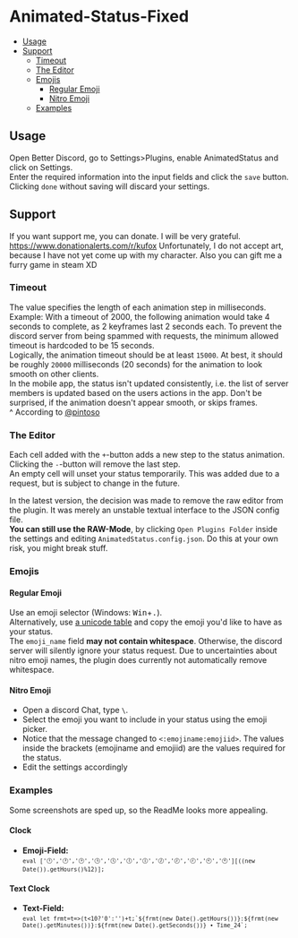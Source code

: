# Animated-Status-Fixed


* [Usage](#Usage)
* [Support](#Support)
  * [Timeout](#Timeout)
  * [The Editor](#The-Editor)
  * [Emojis](#Emojis)
    * [Regular Emoji](#Regular-Emoji)
    * [Nitro Emoji](#Nitro-Emoji)
  * [Examples](#Examples)

## Usage
Open Better Discord, go to Settings\>Plugins, enable AnimatedStatus and click on Settings.\
Enter the required information into the input fields and click the `save` button.
Clicking `done` without saving will discard your settings.

## Support
If you want support me, you can donate. I will be very grateful. 
https://www.donationalerts.com/r/kufox
Unfortunately, I do not accept art, because I have not yet come up with my character.
Also you can gift me a furry game in steam XD

### Timeout
The value specifies the length of each animation step in milliseconds.
Example: With a timeout of 2000, the following animation would take 4 seconds to complete, as 2 keyframes last 2 seconds each.
To prevent the discord server from being spammed with requests, the minimum allowed timeout is hardcoded to be 15 seconds. \
Logically, the animation timeout should be at least `15000`. At best, it should be roughly `20000` milliseconds (20 seconds) for the animation to look smooth on other clients. \
In the mobile app, the status isn't updated consistently, i.e. the list of server members is updated based on the users actions in the app. Don't be surprised, if the animation doesn't appear smooth, or skips frames. \
^ According to [@pintoso](https://github.com/pintoso)

### The Editor
Each cell added with the `+`-button adds a new step to the status animation. \
Clicking the `-`-button will remove the last step. \
An empty cell will unset your status temporarily. This was added due to a request, but is subject to change in the future.

In the latest version, the decision was made to remove the raw editor from the plugin. It was merely an unstable textual interface to the JSON config file. \
**You can still use the RAW-Mode**, by clicking `Open Plugins Folder` inside the settings and editing `AnimatedStatus.config.json`. Do this at your own risk, you might break stuff.

### Emojis
#### Regular Emoji
Use an emoji selector (Windows: <kbd>Win</kbd>+<kbd>.</kbd>). \
Alternatively, use [a unicode table](https://unicode.org/emoji/charts/full-emoji-list.html) and copy the emoji you'd like to have as your status. \
The `emoji_name` field **may not contain whitespace**. Otherwise, the discord server will silently ignore your status request.
Due to uncertainties about nitro emoji names, the plugin does currently not automatically remove whitespace.

#### Nitro Emoji
- Open a discord Chat, type `\`. 
- Select the emoji you want to include in your status using the emoji picker. 
- Notice that the message changed to `<:emojiname:emojiid>`. The values inside the brackets (emojiname and emojiid) are the values required for the status. 
- Edit the settings accordingly 

### Examples
Some screenshots are sped up, so the ReadMe looks more appealing.

#### Clock
- **Emoji-Field:** \
  <code>``` eval ['🕛','🕐','🕑','🕒','🕓','🕔','🕕','🕖','🕗','🕘','🕙','🕚'][((new Date()).getHours()%12)]; ```</code>

#### Text Clock
- **Text-Field:** \
  <code>``` eval let frmt=t=>(t<10?'0':'')+t;`${frmt(new Date().getHours())}:${frmt(new Date().getMinutes())}:${frmt(new Date().getSeconds())} • Time_24`; ```</code>
